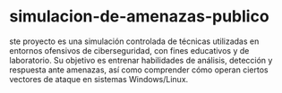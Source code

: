 # simulacion-de-amenazas-publico
ste proyecto es una simulación controlada de técnicas utilizadas en entornos ofensivos de ciberseguridad, con fines educativos y de laboratorio. Su objetivo es entrenar habilidades de análisis, detección y respuesta ante amenazas, así como comprender cómo operan ciertos vectores de ataque en sistemas Windows/Linux.
